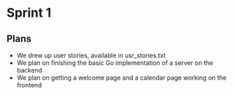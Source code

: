 # Sprint 1

## Plans
 - We drew up user stories, available in usr_stories.txt
 - We plan on finishing the basic Go implementation of a server on the backend
 - We plan on getting a welcome page and a calendar page working on the frontend
